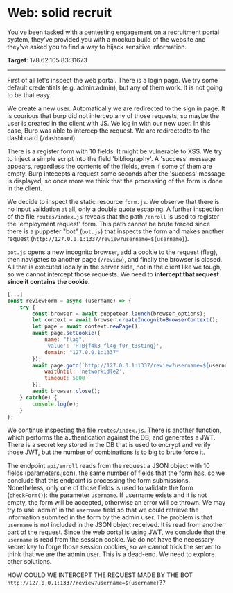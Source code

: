 # Web: solid recruit

You've been tasked with a pentesting engagement on a recruitment portal system, they've provided you with a mockup build of the website and they've asked you to find a way to hijack sensitive information.

**Target**: 178.62.105.83:31673

---

First of all let's inspect the web portal. There is a login page. We try some default credentials (e.g. admin:admin), but any of them work. It is not going to be that easy.

We create a new user. Automatically we are redirected to the sign in page. It is courious that burp did not intercep any of those requests, so maybe the user is created in the client with JS. We log in with our new user. In this case, Burp was able to intercep the request. We are redirectedto to the dashboard (`/dashboard`).

There is a register form with 10 fields. It might be vulnerable to XSS. We try to inject a simple script into the field 'bibliography'. A 'success' message appears, regardless the contents of the fields, even if some of them are empty. Burp intecepts a request some seconds after the 'success' message is displayed, so once more we think that the processing of the form is done in the client.

We decide to inspect the static resource `form.js`. We observe that there is no input validation at all, only a double quote escaping. A further inspection of the file `routes/index.js` reveals that the path `/enroll` is used to register the 'employment request' form. This path cannot be brute forced since there is a puppeter "bot" (`bot.js`) that inspects the form and makes another request (`http://127.0.0.1:1337/review?username=${username}`).

`bot.js` opens a new incognito browser, add a cookie to the request (flag), then navigates to another page (`/review`), and finally the browser is closed. All that is executed locally in the server side, not in the client like we tough, so we cannot intercept those requests. We need to **intercept that request since it contains the cookie**.

```js
[...]
const reviewForm = async (username) => {
    try {
		const browser = await puppeteer.launch(browser_options);
		let context = await browser.createIncognitoBrowserContext();
		let page = await context.newPage();
		await page.setCookie({
			name: "flag",
			'value': 'HTB{f4k3_fl4g_f0r_t3st1ng}',
			domain: "127.0.0.1:1337"
		});
		await page.goto(`http://127.0.0.1:1337/review?username=${username}`, {
			waitUntil: 'networkidle2',
			timeout: 5000
		});
		await browser.close();
    } catch(e) {
        console.log(e);
    }
};
```
We continue inspecting the file `routes/index.js`. There is another function, which performs the authentication against the DB, and generates a JWT. There is a secret key stored in the DB that is used to encrypt and verify those JWT, but the number of combinations is to big to brute force it.

The endpoint `api/enroll` reads from the request a JSON object with 10 fields ([parameters.json](./parameters.json)), the same number of fields that the form has, so we conclude that this endpoint is processing the form submissions. Nonetheless, only one of those fields is used to validate the form (`checkForm()`): the parameter `username`. If username exists and it is not empty, the form will be accepted, otherwise an error will be thrown. We may try to use 'admin' in the `username` field so that we could retrieve the information submited in the form by the admin user. The problem is that `username` is not included in the JSON object received. It is read from another part of the request. Since the web portal is using JWT, we conclude that the `username` is read from the session cookie. We do not have the necessary secret key to forge those session cookies, so we cannot trick the server to think that we are the admin user. This is a dead-end. We need to explore other solutions.


HOW COULD WE INTERCEPT THE REQUEST MADE BY THE BOT `http://127.0.0.1:1337/review?username=${username}`??
